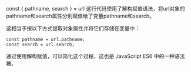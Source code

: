 const { pathname, search } = url
这行代码使用了解构赋值语法，将url对象的pathname和search属性分别赋值给了变量pathname和search。

这相当于按以下方式提取对象属性并将它们存储在变量中：

```
const pathname = url.pathname;
const search = url.search;
```


通过使用解构赋值，可以简化这个过程，这也是 JavaScript ES6 中的一种语法糖。
